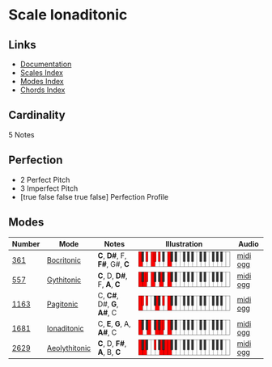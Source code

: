 # Scale Ionaditonic

## Links

- [Documentation](index.md)
- [Scales Index](Scales.md)
- [Modes Index](Modes.md)
- [Chords Index](Chords.md)

## Cardinality

5 Notes

## Perfection

- 2 Perfect Pitch
- 3 Imperfect Pitch
- [true false false true false] Perfection Profile

## Modes

| Number | Mode | Notes | Illustration | Audio |
|--------|------|-------|--------------|-------|
| [361](https://ianring.com/musictheory/scales/361) | [Bocritonic](ModeBocritonic.md) | **C**, **D#**, F, **F#**, G#, **C** | ![CNaturalBocritonic](ModeCNaturalBocritonic.png) | [midi](ModeCNaturalBocritonic.mid) [ogg](ModeCNaturalBocritonic.ogg) | 
| [557](https://ianring.com/musictheory/scales/557) | [Gythitonic](ModeGythitonic.md) | **C**, D, **D#**, F, **A**, **C** | ![CNaturalGythitonic](ModeCNaturalGythitonic.png) | [midi](ModeCNaturalGythitonic.mid) [ogg](ModeCNaturalGythitonic.ogg) | 
| [1163](https://ianring.com/musictheory/scales/1163) | [Pagitonic](ModePagitonic.md) | C, **C#**, D#, **G**, **A#**, C | ![CNaturalPagitonic](ModeCNaturalPagitonic.png) | [midi](ModeCNaturalPagitonic.mid) [ogg](ModeCNaturalPagitonic.ogg) | 
| [1681](https://ianring.com/musictheory/scales/1681) | [Ionaditonic](ModeIonaditonic.md) | C, **E**, **G**, A, **A#**, C | ![CNaturalIonaditonic](ModeCNaturalIonaditonic.png) | [midi](ModeCNaturalIonaditonic.mid) [ogg](ModeCNaturalIonaditonic.ogg) | 
| [2629](https://ianring.com/musictheory/scales/2629) | [Aeolythitonic](ModeAeolythitonic.md) | **C**, D, **F#**, **A**, B, **C** | ![CNaturalAeolythitonic](ModeCNaturalAeolythitonic.png) | [midi](ModeCNaturalAeolythitonic.mid) [ogg](ModeCNaturalAeolythitonic.ogg) | 
